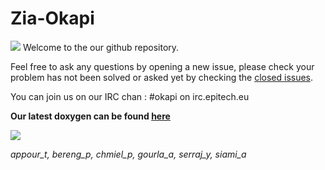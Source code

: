 # Zia-Okapi
![](http://dl.dropbox.com/u/35922551/okapi.png)
Welcome to the our github repository.

Feel free to ask any questions by opening a new issue, please check your problem has not been solved or asked yet by checking the [closed issues](https://github.com/zia-okapi/zia-okapi/issues?sort=created&direction=desc&state=closed&page=1).

You can join us on our IRC chan : #okapi on irc.epitech.eu

**Our latest doxygen can be found [here](http://zia-okapi.github.com/)**

![](http://0.tqn.com/d/columbusoh/1/0/t/-/-/-/Okapi.jpg)


_appour_t, bereng_p, chmiel_p, gourla_a, serraj_y, siami_a_